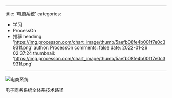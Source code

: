 
---
title: '电商系统'
categories: 
 - 学习
 - ProcessOn
 - 推荐
headimg: 'https://img.processon.com/chart_image/thumb/5aefb08fe4b001f7e0c3931f.png'
author: ProcessOn
comments: false
date: 2022-01-26 02:37:24
thumbnail: 'https://img.processon.com/chart_image/thumb/5aefb08fe4b001f7e0c3931f.png'
---

<div>   
<img class="thumb" alt="电商系统" src="https://img.processon.com/chart_image/thumb/5aefb08fe4b001f7e0c3931f.png" referrerpolicy="no-referrer">
<p>电子商务系统全体系技术路径</p>  
</div>
            